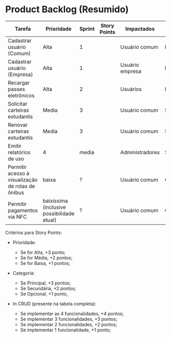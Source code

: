 # Product Backlog (Resumido)

| Tarefa | Prioridade | Sprint | Story Points | Impactados | Categoria |
| -----  | --------   | ------ | ------------ | ---------- | --------- |
| Cadastrar usuário (Comum) | Alta  | 1 |  | Usuário comum | Principal |
| Cadastrar usuário (Empresa) | Alta  | 1 |  | Usuário empresa  | Principal |
| Recargar passes eletrônicos | Alta | 2 |  | Usuários | Principal |
| Solicitar carteiras estudantis | Media | 3 |  | Usuário comum | Secundária |
| Renovar carteiras estudantis | Media | 3 |  | Usuário comum | Secundária |
| Emitir relatórios de uso | 4 | media |  | Administradores | Secundária |
| Permitir acesso à visualização de rotas de ônibus | baixa | ? |  | Usuário comum | Opcional/Secundária |
| Permitir pagamentos via NFC | baixíssima (inclusive possibilidade atual) | ? |  | Usuário comum | Opcional/Secundária/Utópica |

Critérios para Story Points:
- Prioridade:
  - Se for Alta, +3 ponto;
  - Se for Média, +2 pontos;
  - Se for Baixa, +1 pontos;

- Categoria:
  - Se Principal, +3 pontos;
  - Se Secundária, +2 pontos;
  - Se Opcional, +1 ponto,

- In CRUD (presente na tabela completa):
  - Se implementar as 4 funcionalidades, +4 pontos;
  - Se implementar 3 funcionalidades, +3 pontos;
  - Se implementar 2 funcionalidades, +2 pontos;
  - Se implementar 1 funcionalidade, +1 ponto;
